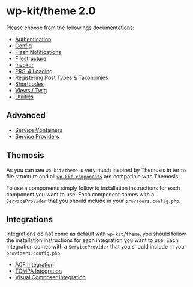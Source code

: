 # wp-kit/theme 2.0

Please choose from the followings documentations:

* [Authentication](https://github.com/wp-kit/auth/blob/master/README.md#usage)
* [Config](https://github.com/wp-kit/config/blob/master/README.md#usage)
* [Flash Notifications](https://github.com/wp-kit/flash/blob/master/README.md#usage)
* [Filestructure](Filestructure.MD)
* [Invoker](https://github.com/wp-kit/invoker/blob/master/README.md#usage)
* [PRS-4 Loading](PRS-4.MD)
* [Registering Post Types & Taxonomies](https://github.com/wp-kit/registry/blob/master/README.md#usage)
* [Shortcodes](https://github.com/wp-kit/shortcodes/blob/master/README.md#usage)
* [Views / Twig](Twig.MD)
* [Utilities](https://github.com/wp-kit/utils/blob/master/README.md#usage)

## Advanced

* [Service Containers](ServiceContainers.MD)
* [Service Providers](ServiceProviders.MD)

## Themosis

As you can see ```wp-kit/theme``` is very much inspired by Themosis in terms file structure and all [```wp-kit components```](https://github.com/wp-kit) are compatible with Themosis. 

To use a components simply follow to installation instructions for each component you want to use. Each component comes with a ```ServiceProvider``` that you should include in your ```providers.config.php```.

## Integrations

Integrations do not come as default with ```wp-kit/theme```, you should follow the installation instructions for each integration you want to use. Each integration comes with a ```ServiceProvider``` that you should include in your ```providers.config.php```.

* [ACF Integration](https://github.com/wp-kit/acf-integration/blob/master/README.md#usage)
* [TGMPA Integration](https://github.com/wp-kit/tgmpa-integration/blob/master/README.md#usage)
* [Visual Composer Integration](https://github.com/wp-kit/vc-integration/blob/master/README.md#usage)
